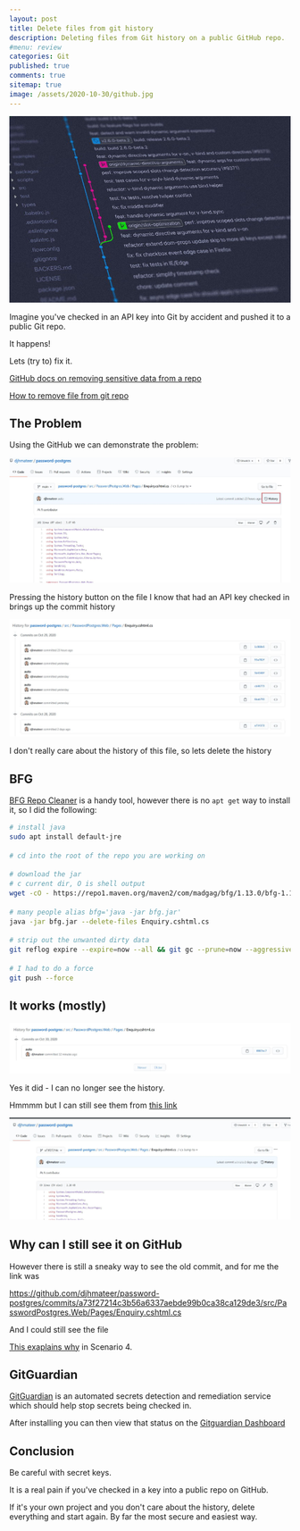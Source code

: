 ```yaml
---
layout: post
title: Delete files from git history 
description: Deleting files from Git history on a public GitHub repo.
#menu: review
categories: Git 
published: true 
comments: true     
sitemap: true
image: /assets/2020-10-30/github.jpg
---
```


[![alt text](/assets/2020-10-30/github.jpg "Photo from @yancymin on Unsplash")](https://unsplash.com/@yancymin)

Imagine you've checked in an API key into Git by accident and pushed it to a public Git repo.

It happens!

Lets (try to) fix it.

[GitHub docs on removing sensitive data from a repo](https://docs.github.com/en/free-pro-team@latest/github/authenticating-to-github/removing-sensitive-data-from-a-repository)

[How to remove file from git repo](https://itextpdf.com/en/blog/technical-notes/how-completely-remove-file-git-repository)

## The Problem

Using the GitHub we can demonstrate the problem:

![alt text](/assets/2020-10-30/historybutton.jpg "History butotn on Github")

Pressing the history button on the file I know that had an API key checked in brings up the commit history

![alt text](/assets/2020-10-30/history.jpg "A commit a few days ago had the problem (it is fixed now)")

I don't really care about the history of this file, so lets delete the history


## BFG

[BFG Repo Cleaner](https://rtyley.github.io/bfg-repo-cleaner/) is a handy tool, however there is no `apt get` way to install it, so I did the following:

```bash
# install java
sudo apt install default-jre

# cd into the root of the repo you are working on

# download the jar 
# c current dir, O is shell output 
wget -cO - https://repo1.maven.org/maven2/com/madgag/bfg/1.13.0/bfg-1.13.0.jar > bfg.jar

# many people alias bfg='java -jar bfg.jar'
java -jar bfg.jar --delete-files Enquiry.cshtml.cs

# strip out the unwanted dirty data
git reflog expire --expire=now --all && git gc --prune=now --aggressive

# I had to do a force
git push --force
```

## It works (mostly) 

![alt text](/assets/2020-10-30/history2.jpg "It worked - history deleted")

Yes it did - I can no longer see the history.

Hmmmm but I can still see them from [this link](https://github.com/djhmateer/password-postgres/blob/a73f27214c3b56a6337aebde99b0ca38ca129de3/src/PasswordPostgres.Web/Pages/Enquiry.cshtml.cs)

![alt text](/assets/2020-10-30/history3.jpg "Why can I still link to it?")

## Why can I still see it on GitHub

However there is still a sneaky way to see the old commit, and for me the link was

https://github.com/djhmateer/password-postgres/commits/a73f27214c3b56a6337aebde99b0ca38ca129de3/src/PasswordPostgres.Web/Pages/Enquiry.cshtml.cs

And I could still see the file

[This exaplains why](https://itextpdf.com/en/blog/technical-notes/how-completely-remove-file-git-repository) in Scenario 4.

## GitGuardian

[GitGuardian](https://github.com/GitGuardian) is an automated secrets detection and remediation service which should help stop secrets being checked in.

After installing you can then view that status on the [Gitguardian Dashboard](https://dashboard.gitguardian.com/)

## Conclusion

Be careful with secret keys.

It is a real pain if you've checked in a key into a public repo on GitHub.

If it's your own project and you don't care about the history, delete everything and start again. By far the most secure and easiest way.
